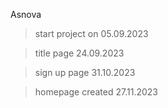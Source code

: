 Asnova
> start project on 05.09.2023

> title page 24.09.2023

> sign up page 31.10.2023 

> homepage created 27.11.2023 
